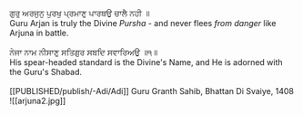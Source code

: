 ਗੁਰੁ ਅਰਜੁਨੁ ਪੁਰਖੁ ਪ੍ਰਮਾਣੁ ਪਾਰਥਉ ਚਾਲੈ ਨਹੀ ॥⁣  
Guru Arjan is truly the Divine *Pursha* - and never flees *from danger* like Arjuna in battle.  
⁣  
ਨੇਜਾ ਨਾਮ ਨੀਸਾਣੁ ਸਤਿਗੁਰ ਸਬਦਿ ਸਵਾਰਿਅਉ ॥੧॥⁣  
His spear-headed standard is the Divine's Name, and He is adorned with the Guru's Shabad. ⁣  
⁣  
[[PUBLISHED/publish/-Adi/Adi]] Guru Granth Sahib, Bhattan Di Svaiye, 1408⁣
![[arjuna2.jpg]]
